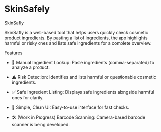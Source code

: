 # SkinSafely
SkinSafly

SkinSafly is a web-based tool that helps users quickly check cosmetic product ingredients. By pasting a list of ingredients, the app highlights harmful or risky ones and lists safe ingredients for a complete overview.

Features

- 🧴 Manual Ingredient Lookup: Paste ingredients (comma-separated) to analyze a product.

- ⚠️ Risk Detection: Identifies and lists harmful or questionable cosmetic ingredients.

- ✅ Safe Ingredient Listing: Displays safe ingredients alongside harmful ones for clarity.

- 🎨 Simple, Clean UI: Easy-to-use interface for fast checks.

- 🛠️ (Work in Progress) Barcode Scanning: Camera-based barcode scanner is being developed.
